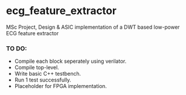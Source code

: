 # ecg_feature_extractor
MSc Project, Design &amp; ASIC implementation of a DWT based low-power ECG feature extractor

### TO DO:
- Compile each block seperately using verilator.
- Compile top-level.
- Write basic C++ testbench.
- Run 1 test successfully.
- Placeholder for FPGA implementation.

